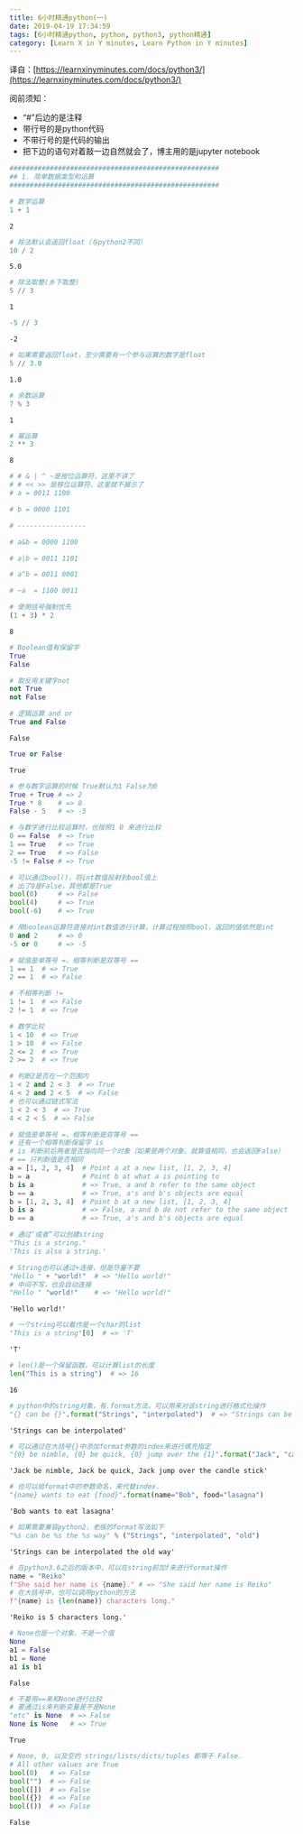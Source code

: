 ```yaml
---
title: 6小时精通python(一)
date: 2019-04-19 17:34:59
tags: [6小时精通python, python, python3, python精通]
category: [Learn X in Y minutes, Learn Python in Y minutes]
---
```


译自：[https://learnxinyminutes.com/docs/python3/](https://learnxinyminutes.com/docs/python3/)

阅前须知：

- “#”后边的是注释
- 带行号的是python代码
- 不带行号的是代码的输出
- 把下边的语句对着敲一边自然就会了，博主用的是jupyter notebook

```python
####################################################
## 1. 简单数据类型和运算
####################################################
```


```python
# 数学运算
1 + 1
```




    2




```python
# 除法默认会返回float（与python2不同）
10 / 2
```




    5.0




```python
# 除法取整(乡下取整)
5 // 3
```




    1




```python
-5 // 3
```




    -2




```python
# 如果需要返回float，至少需要有一个参与运算的数字是float
5 // 3.0
```




    1.0




```python
# 余数运算
7 % 3
```




    1




```python
# 幂运算
2 ** 3
```




    8




```python
# # & | ^ ~是按位运算符，这里不讲了
# # << >> 是移位运算符，这里就不展示了
# a = 0011 1100

# b = 0000 1101

# -----------------

# a&b = 0000 1100

# a|b = 0011 1101

# a^b = 0011 0001

# ~a  = 1100 0011
```


```python
# 使用括号强制优先
(1 + 3) * 2
```




    8




```python
# Boolean值有保留字
True
False
```


```python
# 取反用关键字not
not True
not False
```


```python
# 逻辑运算 and or
True and False
```




    False




```python
True or False
```




    True




```python
# 参与数字运算的时候 True默认为1 False为0
True + True # => 2
True * 8    # => 8
False - 5   # => -5
```


```python
# 与数字进行比较运算时，也按照1 0 来进行比较
0 == False  # => True
1 == True   # => True
2 == True   # => False
-5 != False # => True
```


```python
# 可以通过bool()，将int数值投射到bool值上
# 出了0是False，其他都是True
bool(0)     # => False
bool(4)     # => True
bool(-6)    # => True
```


```python
# 用boolean运算符直接对int数值进行计算，计算过程按照bool，返回的值依然是int
0 and 2     # => 0
-5 or 0     # => -5
```


```python
# 赋值是单等号 =，相等判断是双等号 ==
1 == 1  # => True
2 == 1  # => False
```


```python
# 不相等判断 !=
1 != 1  # => False
2 != 1  # => True
```


```python
# 数学比较
1 < 10  # => True
1 > 10  # => False
2 <= 2  # => True
2 >= 2  # => True
```


```python
# 判断2是否在一个范围内
1 < 2 and 2 < 3  # => True
4 < 2 and 2 < 5  # => False
# 也可以通过链式写法
1 < 2 < 3  # => True
4 < 2 < 5  # => False
```


```python
# 赋值是单等号 =，相等判断是双等号 ==
# 还有一个相等判断保留字 is
# is 判断前后两者是否指向同一个对象（如果是两个对象，就算值相同，也会返回False）
# == 只判断值是否相同
a = [1, 2, 3, 4]  # Point a at a new list, [1, 2, 3, 4]
b = a             # Point b at what a is pointing to
b is a            # => True, a and b refer to the same object
b == a            # => True, a's and b's objects are equal
b = [1, 2, 3, 4]  # Point b at a new list, [1, 2, 3, 4]
b is a            # => False, a and b do not refer to the same object
b == a            # => True, a's and b's objects are equal
```


```python
# 通过‘或者“可以创建string
"This is a string."
'This is also a string.'
```


```python
# String也可以通过+连接，但是尽量不要
"Hello " + "world!"  # => "Hello world!"
# 中间不写，也会自动连接
"Hello " "world!"    # => "Hello world!"
```




    'Hello world!'




```python
# 一个string可以看作是一个char的list
"This is a string"[0]  # => 'T'
```




    'T'




```python
# len()是一个保留函数，可以计算list的长度
len("This is a string")  # => 16
```




    16




```python
# python中的string对象，有.format方法，可以用来对该string进行格式化操作
"{} can be {}".format("Strings", "interpolated")  # => "Strings can be interpolated"
```




    'Strings can be interpolated'




```python
# 可以通过在大括号{}中添加format参数的index来进行填充指定
"{0} be nimble, {0} be quick, {0} jump over the {1}".format("Jack", "candle stick")
```




    'Jack be nimble, Jack be quick, Jack jump over the candle stick'




```python
# 也可以给format中的参数命名，来代替index.
"{name} wants to eat {food}".format(name="Bob", food="lasagna") 
```




    'Bob wants to eat lasagna'




```python
# 如果需要兼容python2，老版的format写法如下
"%s can be %s the %s way" % ("Strings", "interpolated", "old")
```




    'Strings can be interpolated the old way'




```python
# 在python3.6之后的版本中，可以在string前加f来进行format操作
name = "Reiko"
f"She said her name is {name}." # => "She said her name is Reiko"
# 在大括号中，也可以调用python的方法
f"{name} is {len(name)} characters long."
```




    'Reiko is 5 characters long.'




```python
# None也是一个对象，不是一个值
None
a1 = False
b1 = None
a1 is b1
```




    False




```python
# 不要用==来和None进行比较
# 要通过is来判断变量是不是None
"etc" is None  # => False
None is None   # => True
```




    True




```python
# None, 0, 以及空的 strings/lists/dicts/tuples 都等于 False.
# All other values are True
bool(0)   # => False
bool("")  # => False
bool([])  # => False
bool({})  # => False
bool(())  # => False
```




    False



